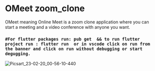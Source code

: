 # OMeet zoom_clone

OMeet meaning Online Meet is a zoom clone application where you can start a meeting and a video conference with anyone you want.


### `#For flutter packages run: pub get  && to run flutter project run : flutter run  or in vscode click on run from the banner and click on run without debugging or start degugging.`

![Picsart_23-02-20_00-56-10-440](https://user-images.githubusercontent.com/97222016/219971069-21b4425a-9f31-44f1-983b-ae442e471a1e.jpg)
